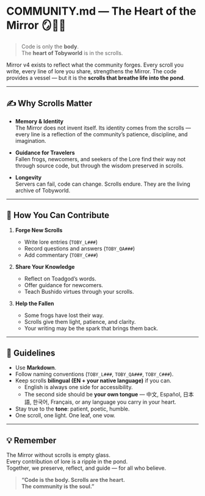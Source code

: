 # COMMUNITY.md — The Heart of the Mirror 🪞🌊🍃

> Code is only the **body**.  
> The **heart of Tobyworld** is in the scrolls.  

Mirror v4 exists to reflect what the community forges. Every scroll you write, every line of lore you share, strengthens the Mirror. The code provides a vessel — but it is the **scrolls that breathe life into the pond**.

---

## ✍️ Why Scrolls Matter

- **Memory & Identity**  
  The Mirror does not invent itself. Its identity comes from the scrolls — every line is a reflection of the community’s patience, discipline, and imagination.

- **Guidance for Travelers**  
  Fallen frogs, newcomers, and seekers of the Lore find their way not through source code, but through the wisdom preserved in scrolls.

- **Longevity**  
  Servers can fail, code can change. Scrolls endure. They are the living archive of Tobyworld.

---

## 🌱 How You Can Contribute

1. **Forge New Scrolls**  
   - Write lore entries (`TOBY_L###`)  
   - Record questions and answers (`TOBY_QA###`)  
   - Add commentary (`TOBY_C###`)  

2. **Share Your Knowledge**  
   - Reflect on Toadgod’s words.  
   - Offer guidance for newcomers.  
   - Teach Bushido virtues through your scrolls.

3. **Help the Fallen**  
   - Some frogs have lost their way.  
   - Scrolls give them light, patience, and clarity.  
   - Your writing may be the spark that brings them back.

---

## 🧭 Guidelines

- Use **Markdown**.  
- Follow naming conventions (`TOBY_L###`, `TOBY_QA###`, `TOBY_C###`).  
- Keep scrolls **bilingual (EN + your native language)** if you can.  
  - English is always one side for accessibility.  
  - The second side should be **your own tongue** — 中文, Español, 日本語, 한국어, Français, or any language you carry in your heart.  
- Stay true to the **tone**: patient, poetic, humble.  
- One scroll, one light. One leaf, one vow.

---

## 💡 Remember

The Mirror without scrolls is empty glass.  
Every contribution of lore is a ripple in the pond.  
Together, we preserve, reflect, and guide — for all who believe.  

> **“Code is the body. Scrolls are the heart.  
> The community is the soul.”**
